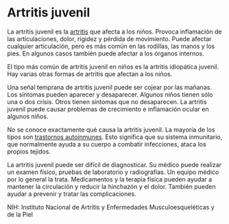 Artritis juvenil
================


La artritis juvenil es la [artritis](https://medlineplus.gov/spanish/arthritis.html) que afecta a los niños. Provoca inflamación de las articulaciones, dolor, rigidez y pérdida de movimiento. Puede afectar cualquier articulación, pero es más común en las rodillas, las manos y los pies. En algunos casos también puede afectar a los órganos internos.


El tipo más común de artritis juvenil en niños es la artritis idiopática juvenil. Hay varias otras formas de artritis que afectan a los niños. 


Una señal temprana de artritis juvenil puede ser cojear por las mañanas. Los síntomas pueden aparecer y desaparecer. Algunos niños tienen sólo una o dos crisis. Otros tienen síntomas que no desaparecen. La artritis juvenil puede causar problemas de crecimiento e inflamación ocular en algunos niños.


No se conoce exactamente qué causa la artritis juvenil. La mayoría de los tipos son [trastornos autoinmunes](https://medlineplus.gov/spanish/autoimmunediseases.html). Esto significa que su sistema inmunitario, que normalmente ayuda a su cuerpo a combatir infecciones, ataca los propios tejidos. 


La artritis juvenil puede ser difícil de diagnosticar. Su médico puede realizar un examen físico, pruebas de laboratorio y radiografías. Un equipo médico por lo general la trata. Medicamentos y la terapia física pueden ayudar a mantener la circulación y reducir la hinchazón y el dolor. También pueden ayudar a prevenir y tratar las complicaciones.


NIH: Instituto Nacional de Artritis y Enfermedades Musculoesqueléticas y de la Piel 

